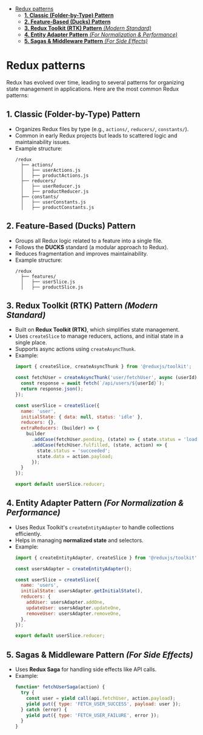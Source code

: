 - [Redux patterns](#redux-patterns)
  - [**1. Classic (Folder-by-Type) Pattern**](#1-classic-folder-by-type-pattern)
  - [**2. Feature-Based (Ducks) Pattern**](#2-feature-based-ducks-pattern)
  - [**3. Redux Toolkit (RTK) Pattern** *(Modern Standard)*](#3-redux-toolkit-rtk-pattern-modern-standard)
  - [**4. Entity Adapter Pattern** *(For Normalization \& Performance)*](#4-entity-adapter-pattern-for-normalization--performance)
  - [**5. Sagas \& Middleware Pattern** *(For Side Effects)*](#5-sagas--middleware-pattern-for-side-effects)


# Redux patterns

Redux has evolved over time, leading to several patterns for organizing state management in applications. Here are the most common Redux patterns:  

## **1. Classic (Folder-by-Type) Pattern**  
- Organizes Redux files by type (e.g., `actions/`, `reducers/`, `constants/`).  
- Common in early Redux projects but leads to scattered logic and maintainability issues.  
- Example structure:  
  ```
  /redux
    ├── actions/
    │   ├── userActions.js
    │   ├── productActions.js
    ├── reducers/
    │   ├── userReducer.js
    │   ├── productReducer.js
    ├── constants/
    │   ├── userConstants.js
    │   ├── productConstants.js
  ```

## **2. Feature-Based (Ducks) Pattern**  
- Groups all Redux logic related to a feature into a single file.  
- Follows the **DUCKS** standard (a modular approach to Redux).  
- Reduces fragmentation and improves maintainability.  
- Example structure:  
  ```
  /redux
    ├── features/
    │   ├── userSlice.js
    │   ├── productSlice.js
  ```
  
## **3. Redux Toolkit (RTK) Pattern** *(Modern Standard)*  
- Built on **Redux Toolkit (RTK)**, which simplifies state management.  
- Uses `createSlice` to manage reducers, actions, and initial state in a single place.  
- Supports async actions using `createAsyncThunk`.  
- Example:  
  ```js
  import { createSlice, createAsyncThunk } from '@reduxjs/toolkit';

  const fetchUser = createAsyncThunk('user/fetchUser', async (userId) => {
    const response = await fetch(`/api/users/${userId}`);
    return response.json();
  });

  const userSlice = createSlice({
    name: 'user',
    initialState: { data: null, status: 'idle' },
    reducers: {},
    extraReducers: (builder) => {
      builder
        .addCase(fetchUser.pending, (state) => { state.status = 'loading'; })
        .addCase(fetchUser.fulfilled, (state, action) => { 
          state.status = 'succeeded';
          state.data = action.payload;
        });
    }
  });

  export default userSlice.reducer;
  ```

## **4. Entity Adapter Pattern** *(For Normalization & Performance)*  
- Uses Redux Toolkit's `createEntityAdapter` to handle collections efficiently.  
- Helps in managing **normalized state** and selectors.  
- Example:  
  ```js
  import { createEntityAdapter, createSlice } from '@reduxjs/toolkit';

  const usersAdapter = createEntityAdapter();

  const userSlice = createSlice({
    name: 'users',
    initialState: usersAdapter.getInitialState(),
    reducers: {
      addUser: usersAdapter.addOne,
      updateUser: usersAdapter.updateOne,
      removeUser: usersAdapter.removeOne,
    },
  });

  export default userSlice.reducer;
  ```

## **5. Sagas & Middleware Pattern** *(For Side Effects)*  
- Uses **Redux Saga** for handling side effects like API calls.  
- Example:  
  ```js
  function* fetchUserSaga(action) {
    try {
      const user = yield call(api.fetchUser, action.payload);
      yield put({ type: 'FETCH_USER_SUCCESS', payload: user });
    } catch (error) {
      yield put({ type: 'FETCH_USER_FAILURE', error });
    }
  }
  ```